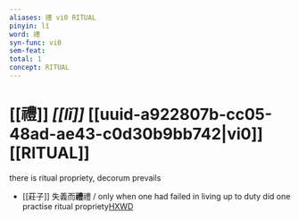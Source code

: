 ```yaml
---
aliases: 禮 vi0 RITUAL
pinyin: lǐ
word: 禮
syn-func: vi0
sem-feat: 
total: 1
concept: RITUAL 
---
```

# [[禮]] *[[lǐ]]*  [[uuid-a922807b-cc05-48ad-ae43-c0d30b9bb742|vi0]] [[RITUAL]]
there is ritual propriety, decorum prevails
 - [[莊子]] 失義而**禮**禮 / only when one had failed in living up to duty did one practise ritual propriety[HXWD](https://hxwd.org/textview.html?location=KR5c0126_tls_022-2a.22)